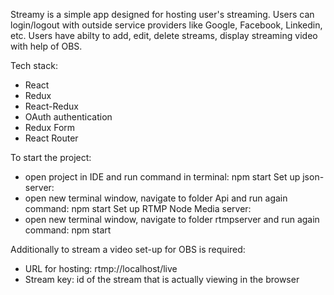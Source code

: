 Streamy is a simple app designed for hosting user's streaming. 
Users can login/logout with outside service providers like Google, Facebook, Linkedin, etc.
Users have abilty to add, edit, delete streams, display streaming video with help of OBS.

Tech stack:
- React
- Redux
- React-Redux
- OAuth authentication
- Redux Form
- React Router

To start the project:
- open project in IDE and run command in terminal: npm start
Set up json-server:
- open new terminal window, navigate to folder Api and run again command: npm start
Set up RTMP Node Media server:
- open new terminal window, navigate to folder rtmpserver and run again command: npm start

Additionally to stream a video set-up for OBS is required:
 - URL for hosting: rtmp://localhost/live
 - Stream key: id of the stream that is actually viewing in the browser
